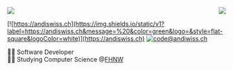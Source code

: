 <img align="right" src="https://github-readme-stats.vercel.app/api?username=andiswiss&hide_border=true&hide_rank=true&show_icons=true&title_color=606060&text_color=606060&bg_color=00000000">



<img src="https://github-readme-stats.vercel.app/api/top-langs/?username=andiswiss&layout=compact&theme=dark&hide_border=true&hide_rank=false&show_icons=true&title_color=606060&text_color=606060&bg_color=00000000">





[![https://andiswiss.ch](https://img.shields.io/static/v1?label=https://andiswiss.ch&message=%20&color=green&logo=&style=flat-square&logoColor=white)](https://andiswiss.ch)
[![code@andiwiss.ch](https://img.shields.io/static/v1?label=code@andiwiss.ch&message=%20&color=red&logo=gmail&style=flat-square&logoColor=white)](code@andiwiss.ch)

👨‍💻 Software Developer  
👨‍🎓 Studying Computer Science  @[FHNW](https://www.fhnw.ch/de/studium/technik/icompetence)

<!--🚧 **Current Project:** Studying-->



<!--[<img src="https://cdn.buymeacoffee.com/buttons/default-yellow.png" alt="Buy Me A Coffee" width=150 >](https://www.buymeacoffee.com/lucafluri)-->




<!--
**AndiSwiss/andiswiss** is a ✨ _special_ ✨ repository because its `README.md` (this file) appears on your GitHub profile.
Here are some ideas to get you started:

- 🔭 I’m currently working on ...
- 🌱 I’m currently learning ...
- 👯 I’m looking to collaborate on ...
- 🤔 I’m looking for help with ...
- 💬 Ask me about ...
- 📫 How to reach me: ...
- 😄 Pronouns: ...
- ⚡ Fun fact: ...
-->
